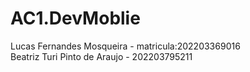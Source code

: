 # AC1.DevMoblie
Lucas Fernandes Mosqueira - matricula:202203369016                                 
Beatriz Turi Pinto de Araujo - 202203795211
